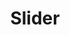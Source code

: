 ---
title: "Slider"
slider_heading: "Crunchy"
slider_title: "Italian Pizza"
slider_content: "A small river named Duden flows by their place and supplies it with the necessary regelialia."
slider_image_url: "/images/bg_2.png"
type: "slider"

---